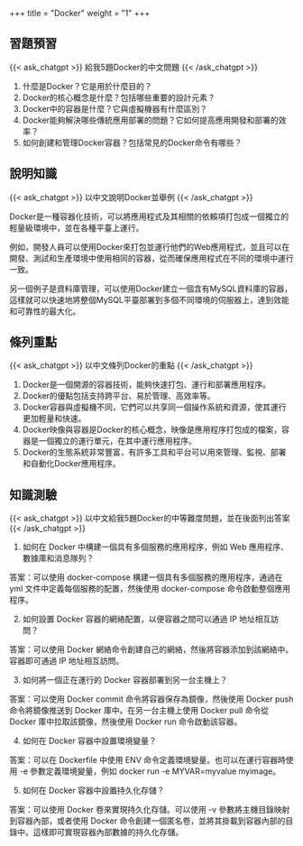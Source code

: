 +++
title = "Docker"
weight = "1"
+++
## 習題預習
{{< ask_chatgpt >}}
給我5題Docker的中文問題
{{< /ask_chatgpt >}}

1. 什麼是Docker？它是用於什麼目的？
2. Docker的核心概念是什麼？包括哪些重要的設計元素？
3. Docker中的容器是什麼？它與虛擬機器有什麼區別？
4. Docker能夠解決哪些傳統應用部署的問題？它如何提高應用開發和部署的效率？
5. 如何創建和管理Docker容器？包括常見的Docker命令有哪些？   

## 說明知識
{{< ask_chatgpt >}}
以中文說明Docker並舉例
{{< /ask_chatgpt >}}

Docker是一種容器化技術，可以將應用程式及其相關的依賴項打包成一個獨立的輕量級環境中，並在各種平臺上運行。

例如，開發人員可以使用Docker來打包並運行他們的Web應用程式，並且可以在開發、測試和生產環境中使用相同的容器，從而確保應用程式在不同的環境中運行一致。

另一個例子是資料庫管理，可以使用Docker建立一個含有MySQL資料庫的容器，這樣就可以快速地將整個MySQL平臺部署到多個不同環境的伺服器上，達到效能和可靠性的最大化。   

## 條列重點
{{< ask_chatgpt >}}
以中文條列Docker的重點
{{< /ask_chatgpt >}}

1. Docker是一個開源的容器技術，能夠快速打包、運行和部署應用程序。
2. Docker的優點包括支持跨平台、易於管理、高效率等。
3. Docker容器與虛擬機不同，它們可以共享同一個操作系統和資源，使其運行更加輕量和快速。
4. Docker映像與容器是Docker的核心概念，映像是應用程序打包成的檔案，容器是一個獨立的運行單元，在其中運行應用程序。
5. Docker的生態系統非常豐富，有許多工具和平台可以用來管理、監視、部署和自動化Docker應用程序。   

## 知識測驗
{{< ask_chatgpt >}}
以中文給我5題Docker的中等難度問題，並在後面列出答案
{{< /ask_chatgpt >}}

1. 如何在 Docker 中構建一個具有多個服務的應用程序，例如 Web 應用程序、數據庫和消息隊列？

答案：可以使用 docker-compose 構建一個具有多個服務的應用程序，通過在 yml 文件中定義每個服務的配置，然後使用 docker-compose 命令啟動整個應用程序。

2. 如何設置 Docker 容器的網絡配置，以便容器之間可以通過 IP 地址相互訪問？

答案：可以使用 Docker 網絡命令創建自己的網絡，然後將容器添加到該網絡中。容器即可通過 IP 地址相互訪問。

3. 如何將一個正在運行的 Docker 容器部署到另一台主機上？

答案：可以使用 Docker commit 命令將容器保存為鏡像，然後使用 Docker push 命令將鏡像推送到 Docker 庫中。在另一台主機上使用 Docker pull 命令從 Docker 庫中拉取該鏡像，然後使用 Docker run 命令啟動該容器。

4. 如何在 Docker 容器中設置環境變量？

答案：可以在 Dockerfile 中使用 ENV 命令定義環境變量。也可以在運行容器時使用 -e 參數定義環境變量，例如 docker run -e MYVAR=myvalue myimage。

5. 如何在 Docker 容器中設置持久化存儲？

答案：可以使用 Docker 卷來實現持久化存儲。可以使用 -v 參數將主機目錄映射到容器內部，或者使用 Docker 命令創建一個匿名卷，並將其掛載到容器內部的目錄中。這樣即可實現容器內部數據的持久化存儲。   

